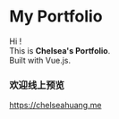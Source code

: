 # My Portfolio
Hi ! <br>This is **Chelsea's Portfolio**. <br>Built with Vue.js.<br>
### 欢迎线上预览
https://chelseahuang.me
<br>
